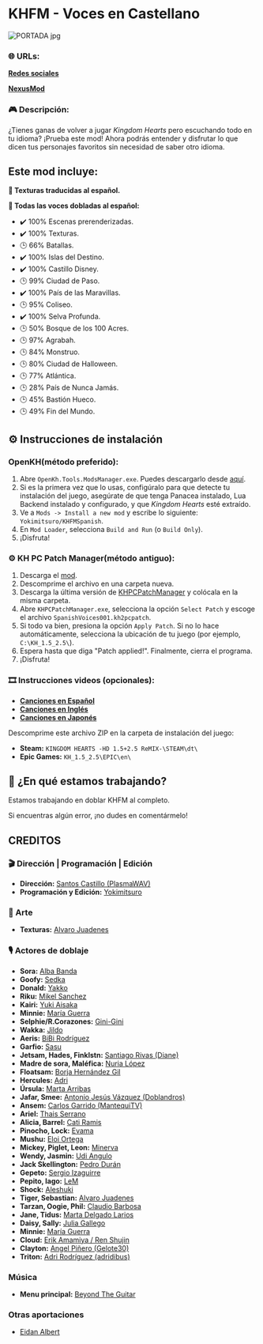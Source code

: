 # KHFM - Voces en Castellano

![PORTADA jpg](https://github.com/user-attachments/assets/cac71017-f182-4234-81e3-69c40aa61653)

### 🌐 URLs:

[**Redes sociales**](http://linktr.ee/khspmix)

[**NexusMod**](#)

### 🎮 Descripción:

¿Tienes ganas de volver a jugar *Kingdom Hearts* pero escuchando todo en tu idioma? ¡Prueba este mod! Ahora podrás entender y disfrutar lo que dicen tus personajes favoritos sin necesidad de saber otro idioma.

## Este mod incluye:
**📜 Texturas traducidas al español.**

**📜 Todas las voces dobladas al español:**

- ✔️ 100% Escenas prerenderizadas.
- ✔️ 100% Texturas.
- 🕒 66% Batallas.
- ✔️ 100% Islas del Destino.
- ✔️ 100% Castillo Disney.
- 🕒 99% Ciudad de Paso.
- ✔️ 100% País de las Maravillas.
- 🕒 95% Coliseo.
- ✔️ 100% Selva Profunda.
- 🕒 50% Bosque de los 100 Acres.
- 🕒 97% Agrabah.
- 🕒 84% Monstruo.
- 🕒 80% Ciudad de Halloween.
- 🕒 77% Atlántica.
- 🕒 28% País de Nunca Jamás.
- 🕒 45% Bastión Hueco.
- 🕒 49% Fin del Mundo.

## ⚙️ Instrucciones de instalación
### OpenKH(método preferido):

1. Abre `OpenKh.Tools.ModsManager.exe`. Puedes descargarlo desde [aquí](https://github.com/OpenKH/OpenKh/releases/download/latest/openkh.zip).
2. Si es la primera vez que lo usas, configúralo para que detecte tu instalación del juego, asegúrate de que tenga Panacea instalado, Lua Backend instalado y configurado, y que *Kingdom Hearts* esté extraído.
3. Ve a `Mods -> Install a new mod` y escribe lo siguiente: `Yokimitsuro/KHFMSpanish`.
4. En `Mod Loader`, selecciona `Build and Run` (o `Build Only`).
5. ¡Disfruta!

### ⚙️ KH PC Patch Manager(método antiguo):

1. Descarga el [mod](#).
2. Descomprime el archivo en una carpeta nueva.
3. Descarga la última versión de [KHPCPatchManager](https://github.com/AntonioDePau/KHPCPatchManager/releases/) y colócala en la misma carpeta.
4. Abre `KHPCPatchManager.exe`, selecciona la opción `Select Patch` y escoge el archivo `SpanishVoices001.kh2pcpatch`.
5. Si todo va bien, presiona la opción `Apply Patch`. Si no lo hace automáticamente, selecciona la ubicación de tu juego (por ejemplo, `C:\KH_1.5_2.5\`).
6. Espera hasta que diga "Patch applied!". Finalmente, cierra el programa.
7. ¡Disfruta!

### 🎞️ Instrucciones videos (opcionales):

- [**Canciones en Español**](https://github.com/Yokimitsuro/KHFMSpanish/releases/download/Videos/KHFMSpanishMix_Cinematicas_ESP.zip)  
- [**Canciones en Inglés**](https://github.com/Yokimitsuro/KHFMSpanish/releases/download/Videos/KHFMSpanishMix_Cinematicas_EN.zip)  
- [**Canciones en Japonés**](https://github.com/Yokimitsuro/KHFMSpanish/releases/download/Videos/KHFMSpanishMix_Cinematicas_JP.zip)  

Descomprime este archivo ZIP en la carpeta de instalación del juego:

- **Steam:** `KINGDOM HEARTS -HD 1.5+2.5 ReMIX-\STEAM\dt\`
- **Epic Games:** `KH_1.5_2.5\EPIC\en\`

## 📌 ¿En qué estamos trabajando?

Estamos trabajando en doblar KHFM al completo.

Si encuentras algún error, ¡no dudes en comentármelo!

## CREDITOS

### 🎬​ Dirección | Programación | Edición

- **Dirección:** [Santos Castillo (PlasmaWAV)](https://www.instagram.com/plasmawav/)
- **Programación y Edición:** [Yokimitsuro](https://x.com/Yokimitsuro)

### 🎨 Arte
- **Texturas:** [Alvaro Juadenes](https://www.instagram.com/alvarojaudenes.art/)
  
### 🎙️ Actores de doblaje

- **Sora:** [Alba Banda](https://www.instagram.com/_albabn_/)
- **Goofy:** [Sedka](https://www.instagram.com/sedka_/?hl=es)
- **Donald:** [Yakko](#)
- **Riku:** [Mikel Sanchez](https://www.instagram.com/grixmistery/)
- **Kairi:** [Yuki Aisaka](https://linktr.ee/yukiaisaka)
- **Minnie:** [María Guerra](https://www.instagram.com/kaedh4ras?igsh=MXUxMXUzaGo0YTlkNg==)
- **Selphie/R.Corazones:** [Gini-Gini](https://x.com/_GiniGini_)
- **Wakka:** [Jildo](https://youtube.com/@sonjildodubs1115?si=ZjOyISdlPaRz49h6)
- **Aeris:** [BiBi Rodríguez](https://www.instagram.com/bibi.rodriguez._/)
- **Garfio:** [Sasu](https://www.instagram.com/sasukudubs/)
- **Jetsam, Hades, Finklstn:** [Santiago Rivas (Diane)](https://www.instagram.com/santiagorivaslocutor/)
- **Madre de sora, Maléfica:** [Nuria López](https://www.instagram.com/airun.locucionydoblaje?igsh=NXl2cmpvbGtiNjIz)
- **Floatsam:** [Borja Hernández Gil](https://www.instagram.com/dobla_bor?igsh=ejM0OHdiZGk3djJw)
- **Hercules:** [Adri](https://x.com/adriiiits)
- **Úrsula:** [Marta Arribas](https://www.instagram.com/jugando_con_voces?igsh=dGd5anhqYmM2ZWRr)
- **Jafar, Smee:** [Antonio Jesús Vázquez (Doblandros)](https://www.instagram.com/doblandros/profilecard/?igsh=MXdmaGc5ODRxemN1Mw==)
- **Ansem:** [Carlos Garrido (MantequiTV)](https://www.instagram.com/carlosgarrido.doblaje/)
- **Ariel:** [Thais Serrano](https://www.instagram.com/thaisdoblajes/)
- **Alicia, Barrel:** [Cati Ramis](https://www.instagram.com/artby.cati)
- **Pinocho, Lock:** [Evama](https://www.youtube.com/@Evama2.0)
- **Mushu:** [Eloi Ortega](https://www.instagram.com/lexioltg/)
- **Mickey, Piglet, Leon:** [Minerva](https://www.youtube.com/@FENIXDUBS)
- **Wendy, Jasmin:** [Udi Angulo](https://www.instagram.com/cl4.udi.4?igsh=MWxtdzdhZDN0cGc5ag==)
- **Jack Skellington:** [Pedro Durán](https://www.tiktok.com/@pedroduranvoz?_t=ZN-8u9n7Sm8OwM&_r=1)
- **Gepeto:** [Sergio Izaguirre](https://www.youtube.com/channel/UC4eZKlYzTuBGCbCq_JlT-2w)
- **Pepito, Iago:** [LeM](https://www.tiktok.com/@manuelmc555?_t=ZN-8u9p3LjLy1W&_r=1)
- **Shock:** [Aleshuki](https://www.tiktok.com/@fukikae_?lang=es)
- **Tiger, Sebastian:** [Alvaro Juadenes](https://www.instagram.com/alvarojaudenes.art/)
- **Tarzan, Oogie, Phil:** [Claudio Barbosa](https://youtube.com/@ultimateversus?si=JqkK65j4N_3iwhQn)
- **Jane, Tidus:** [Marta Delgado Larios](https://www.youtube.com/@martadubs)
- **Daisy, Sally:** [Julia Gallego](https://www.instagram.com/juliagallegovoz?igsh=YW1yMDg3OHNydW8y&utm_source=qr)
- **Minnie:** [María Guerra](https://www.instagram.com/kaedh4ras?igsh=MXUxMXUzaGo0YTlkNg==)
- **Cloud:** [Erik Amamiya / Ren Shujin](https://www.instagram.com/erik_amamiya/)
- **Clayton:** [Angel Piñero (Gelote30)](https://www.instagram.com/gelote30?igsh=MTVnZmRtaXdoM3NmNg==)
- **Triton:** [Adri Rodríguez (adridibus)](https://www.instagram.com/adridibus_dub/)

### Música

- **Menu principal:** [Beyond The Guitar](https://www.youtube.com/@BeyondTheGuitar)

### Otras aportaciones

- [Eidan Albert](https://www.instagram.com/_trifulkas_?igsh=cTh6b3EzbDdta2gx)
